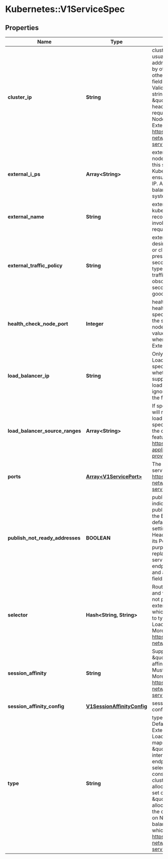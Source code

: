 # Kubernetes::V1ServiceSpec

## Properties
Name | Type | Description | Notes
------------ | ------------- | ------------- | -------------
**cluster_ip** | **String** | clusterIP is the IP address of the service and is usually assigned randomly by the master. If an address is specified manually and is not in use by others, it will be allocated to the service; otherwise, creation of the service will fail. This field can not be changed through updates. Valid values are \&quot;None\&quot;, empty string (\&quot;\&quot;), or a valid IP address. \&quot;None\&quot; can be specified for headless services when proxying is not required. Only applies to types ClusterIP, NodePort, and LoadBalancer. Ignored if type is ExternalName. More info: https://kubernetes.io/docs/concepts/services-networking/service/#virtual-ips-and-service-proxies | [optional] 
**external_i_ps** | **Array&lt;String&gt;** | externalIPs is a list of IP addresses for which nodes in the cluster will also accept traffic for this service.  These IPs are not managed by Kubernetes.  The user is responsible for ensuring that traffic arrives at a node with this IP.  A common example is external load-balancers that are not part of the Kubernetes system. | [optional] 
**external_name** | **String** | externalName is the external reference that kubedns or equivalent will return as a CNAME record for this service. No proxying will be involved. Must be a valid DNS name and requires Type to be ExternalName. | [optional] 
**external_traffic_policy** | **String** | externalTrafficPolicy denotes if this Service desires to route external traffic to node-local or cluster-wide endpoints. \&quot;Local\&quot; preserves the client source IP and avoids a second hop for LoadBalancer and Nodeport type services, but risks potentially imbalanced traffic spreading. \&quot;Cluster\&quot; obscures the client source IP and may cause a second hop to another node, but should have good overall load-spreading. | [optional] 
**health_check_node_port** | **Integer** | healthCheckNodePort specifies the healthcheck nodePort for the service. If not specified, HealthCheckNodePort is created by the service api backend with the allocated nodePort. Will use user-specified nodePort value if specified by the client. Only effects when Type is set to LoadBalancer and ExternalTrafficPolicy is set to Local. | [optional] 
**load_balancer_ip** | **String** | Only applies to Service Type: LoadBalancer LoadBalancer will get created with the IP specified in this field. This feature depends on whether the underlying cloud-provider supports specifying the loadBalancerIP when a load balancer is created. This field will be ignored if the cloud-provider does not support the feature. | [optional] 
**load_balancer_source_ranges** | **Array&lt;String&gt;** | If specified and supported by the platform, this will restrict traffic through the cloud-provider load-balancer will be restricted to the specified client IPs. This field will be ignored if the cloud-provider does not support the feature.\&quot; More info: https://kubernetes.io/docs/tasks/access-application-cluster/configure-cloud-provider-firewall/ | [optional] 
**ports** | [**Array&lt;V1ServicePort&gt;**](V1ServicePort.md) | The list of ports that are exposed by this service. More info: https://kubernetes.io/docs/concepts/services-networking/service/#virtual-ips-and-service-proxies | [optional] 
**publish_not_ready_addresses** | **BOOLEAN** | publishNotReadyAddresses, when set to true, indicates that DNS implementations must publish the notReadyAddresses of subsets for the Endpoints associated with the Service. The default value is false. The primary use case for setting this field is to use a StatefulSet&#39;s Headless Service to propagate SRV records for its Pods without respect to their readiness for purpose of peer discovery. This field will replace the service.alpha.kubernetes.io/tolerate-unready-endpoints when that annotation is deprecated and all clients have been converted to use this field. | [optional] 
**selector** | **Hash&lt;String, String&gt;** | Route service traffic to pods with label keys and values matching this selector. If empty or not present, the service is assumed to have an external process managing its endpoints, which Kubernetes will not modify. Only applies to types ClusterIP, NodePort, and LoadBalancer. Ignored if type is ExternalName. More info: https://kubernetes.io/docs/concepts/services-networking/service/ | [optional] 
**session_affinity** | **String** | Supports \&quot;ClientIP\&quot; and \&quot;None\&quot;. Used to maintain session affinity. Enable client IP based session affinity. Must be ClientIP or None. Defaults to None. More info: https://kubernetes.io/docs/concepts/services-networking/service/#virtual-ips-and-service-proxies | [optional] 
**session_affinity_config** | [**V1SessionAffinityConfig**](V1SessionAffinityConfig.md) | sessionAffinityConfig contains the configurations of session affinity. | [optional] 
**type** | **String** | type determines how the Service is exposed. Defaults to ClusterIP. Valid options are ExternalName, ClusterIP, NodePort, and LoadBalancer. \&quot;ExternalName\&quot; maps to the specified externalName. \&quot;ClusterIP\&quot; allocates a cluster-internal IP address for load-balancing to endpoints. Endpoints are determined by the selector or if that is not specified, by manual construction of an Endpoints object. If clusterIP is \&quot;None\&quot;, no virtual IP is allocated and the endpoints are published as a set of endpoints rather than a stable IP. \&quot;NodePort\&quot; builds on ClusterIP and allocates a port on every node which routes to the clusterIP. \&quot;LoadBalancer\&quot; builds on NodePort and creates an external load-balancer (if supported in the current cloud) which routes to the clusterIP. More info: https://kubernetes.io/docs/concepts/services-networking/service/#publishing-services---service-types | [optional] 



